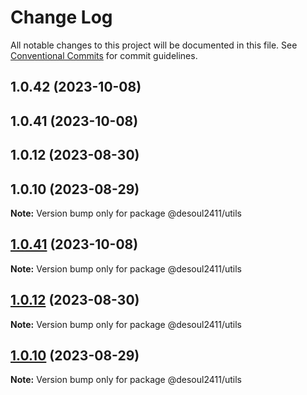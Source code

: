 # Change Log

All notable changes to this project will be documented in this file.
See [Conventional Commits](https://conventionalcommits.org) for commit guidelines.

## 1.0.42 (2023-10-08)

## 1.0.41 (2023-10-08)

## 1.0.12 (2023-08-30)

## 1.0.10 (2023-08-29)

**Note:** Version bump only for package @desoul2411/utils

## [1.0.41](https://github.com/Desoul2411/desoul2411-ui-kit-ts/compare/v1.0.40...v1.0.41) (2023-10-08)

**Note:** Version bump only for package @desoul2411/utils

## [1.0.12](https://github.com/Desoul2411/desoul2411-ui-kit-ts/compare/v1.0.11...v1.0.12) (2023-08-30)

**Note:** Version bump only for package @desoul2411/utils

## [1.0.10](https://github.com/Desoul2411/desoul2411-ui-kit-ts/compare/v1.0.9...v1.0.10) (2023-08-29)

**Note:** Version bump only for package @desoul2411/utils
